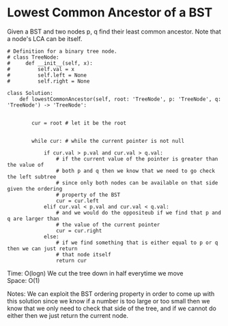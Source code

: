 # Lowest Common Ancestor of a BST

Given a BST and two nodes p, q find their least common ancestor. Note that a node's LCA can be itself.

```
# Definition for a binary tree node.
# class TreeNode:
#     def __init__(self, x):
#         self.val = x
#         self.left = None
#         self.right = None

class Solution:
    def lowestCommonAncestor(self, root: 'TreeNode', p: 'TreeNode', q: 'TreeNode') -> 'TreeNode':
        

        cur = root # let it be the root


        while cur: # while the current pointer is not null 

            if cur.val > p.val and cur.val > q.val:
                # if the current value of the pointer is greater than the value of 
                # both p and q then we know that we need to go check the left subtree
                # since only both nodes can be available on that side given the ordering
                # property of the BST
                cur = cur.left
            elif cur.val < p.val and cur.val < q.val:
                # and we would do the oppositeub if we find that p and q are larger than 
                # the value of the current pointer
                cur = cur.right
            else:
                # if we find something that is either equal to p or q then we can just return 
                # that node itself
                return cur
```
Time: O(logn) We cut the tree down in half everytime we move<br>
Space: O(1)<br>

Notes: We can exploit the BST ordering property in order to come up with this solution since we know if a number is too large or too small then we know that we only need to check that side of the tree, and if we cannot do either then we just return the current node.
